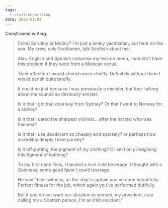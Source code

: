```yaml
---
tags:
  - creation/writing
date: 2022-01-03
---
```


Constrained writing.

> [!cite] Scrutiny or Mutiny?
> I'm just a lonely yachtsman, out here on the sea. My crew, only Scottsmen, talk Scottish about me.
> 
> Alas, English and Spanish comprise my lexicon menu, I wouldn't have this problem if they were from a Mexican venue.
> 
> Their affection I would cherish most chiefly. Definitely without them I would perish quite briefly. 
> 
> It could be just because I was previously a minister, but their talking about me sounds so deviously sinister.
> 
> Is it that I got that doorway from Sydney? Or that I went to Norway for a kidney?
> 
> Is it that I dated the sharpest violinist... after the harpist who was thinnest?
> 
> Is it that I use deodorant so cheaply and sparsely? or perhaps how incredibly deeply I love parsley?
> 
> Is it off-putting, the pigment of my clothing? Or am I only _imagining_ this figment of loathing?
> 
> To my first mate Finis, I handed a nice cold beverage. I thought with a Guinness, some good favor I could leverage.
> 
> He said "bear witness, as the ship's captain you've done beautifully. Perfect fitness for the job, which again you've performed dutifully.
> 
> But if you do not want our situation to worsen, my president, stop calling me a Scottish person, I'm an Irish resident."